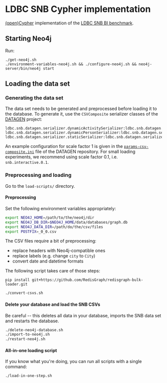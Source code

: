 # LDBC SNB Cypher implementation

[(open)Cypher](http://www.opencypher.org/) implementation of the [LDBC SNB BI benchmark](https://github.com/ldbc/ldbc_snb_docs).

## Starting Neo4j

Run:

```
./get-neo4j.sh
./environment-variables-neo4j.sh && ./configure-neo4j.sh && neo4j-server/bin/neo4j start
```

## Loading the data set

### Generating the data set

The data set needs to be generated and preprocessed before loading it to the database. To generate it, use the `CSVComposite` serializer classes of the [DATAGEN](https://github.com/ldbc/ldbc_snb_datagen/) project:

```
ldbc.snb.datagen.serializer.dynamicActivitySerializer:ldbc.snb.datagen.serializer.snb.csv.dynamicserializer.activity.CsvCompositeDynamicActivitySerializer
ldbc.snb.datagen.serializer.dynamicPersonSerializer:ldbc.snb.datagen.serializer.snb.csv.dynamicserializer.person.CsvCompositeDynamicPersonSerializer
ldbc.snb.datagen.serializer.staticSerializer:ldbc.snb.datagen.serializer.snb.csv.staticserializer.CsvCompositeStaticSerializer
```

An example configuration for scale factor 1 is given in the [`params-csv-composite.ini`](https://github.com/ldbc/ldbc_snb_datagen/blob/master/params-csv-composite.ini) file of the DATAGEN repository. For small loading experiments, we recommend using scale factor 0.1, i.e. `snb.interactive.0.1`.

### Preprocessing and loading

Go to the `load-scripts/` directory.

#### Preprocessing

Set the following environment variables appropriately:

```bash
export NEO4J_HOME=/path/to/the/neo4j/dir
export NEO4J_DB_DIR=$NEO4J_HOME/data/databases/graph.db
export NEO4J_DATA_DIR=/path/do/the/csv/files
export POSTFIX=_0_0.csv
```

The CSV files require a bit of preprocessing:

* replace headers with Neo4j-compatible ones
* replace labels (e.g. change `city` to `City`)
* convert date and datetime formats

The following script takes care of those steps:
```
pip install git+https://github.com/RedisGraph/redisgraph-bulk-loader.git
```
```bash
./convert-csvs.sh
```

#### Delete your database and load the SNB CSVs

Be careful -- this deletes all data in your database, imports the SNB data set and restarts the database.

```bash
./delete-neo4j-database.sh
./import-to-neo4j.sh
./restart-neo4j.sh
```

#### All-in-one loading script

If you know what you're doing, you can run all scripts with a single command:

```bash
./load-in-one-step.sh
```
